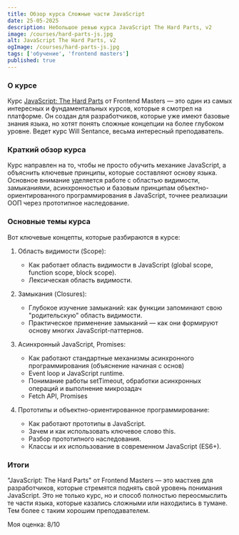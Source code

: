 ```yaml
---
title: Обзор курса Сложные части JavaScript
date: 25-05-2025
description: Небольшое ревью курса JavaScript The Hard Parts, v2
image: /courses/hard-parts-js.jpg
alt: JavaScript The Hard Parts, v2
ogImage: /courses/hard-parts-js.jpg
tags: ['обучение', 'frontend masters']
published: true
---
```


### О курсе
Курс [JavaScript: The Hard Parts](https://frontendmasters.com/courses/javascript-hard-parts-v2/) от Frontend Masters — это один из самых интересных и фундаментальных курсов, которые я смотрел на платформе. Он создан для разработчиков, которые уже имеют базовые знания языка, но хотят понять сложные концепции на более глубоком уровне. Ведет курс Will Sentance, весьма интересный преподаватель.

### Краткий обзор курса
Курс направлен на то, чтобы не просто обучить механике JavaScript, а объяснить ключевые принципы, которые составляют основу языка. Основное внимание уделяется работе с областью видимости, замыканиями, асинхронностью и базовым принципам объектно-ориентированного программирования в JavaScript, точнее реализации ООП через прототипное наследование.

### Основные темы курса
Вот ключевые концепты, которые разбираются в курсе:

1. Область видимости (Scope):
   - Как работает область видимости в JavaScript (global scope, function scope, block scope).
   - Лексическая область видимости.

2. Замыкания (Closures):
   - Глубокое изучение замыканий: как функции запоминают свою "родительскую" область видимости.
   - Практическое применение замыканий — как они формируют основу многих JavaScript-паттернов.

3. Асинхронный JavaScript, Promises:
   - Как работают стандартные механизмы асинхронного программирования (объяснение начиная с основ)
   - Event loop и JavaScript runtime.
   - Понимание работы setTimeout, обработки асинхронных операций и выполнение микрозадач
   - Fetch API, Promises

4. Прототипы и объектно-ориентированное программирование:
   - Как работают прототипы в JavaScript.
   - Зачем и как использовать ключевое слово this.
   - Разбор прототипного наследования.
   - Классы и их использование в современном JavaScript (ES6+).

### Итоги
"JavaScript: The Hard Parts" от Frontend Masters — это мастхев для разработчиков, которые стремятся поднять свой уровень понимания JavaScript. Это не только курс, но и способ полностью переосмыслить те части языка, которые казались сложными или находились в тумане. Тем более с таким хорошим преподавателем.

Моя оценка: 8/10